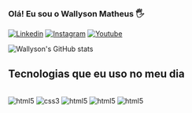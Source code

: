 ### Olá! Eu sou o Wallyson Matheus 🖐️



[![Linkedin](https://img.shields.io/badge/LinkedIn-0077B5?style=for-the-badge&logo=linkedin&logoColor=white)](www.linkedin.com/in/wallyson-matheus)
[![Instagram](https://img.shields.io/badge/Instagram-E4405F?style=for-the-badge&logo=instagram&logoColor=white)](https://www.instagram.com/wallysom2/)
[![Youtube](https://img.shields.io/badge/YouTube-FF0000?style=for-the-badge&logo=youtube&logoColor=white)](https://www.youtube.com/channel/UCp4JI4cCd1m08aBlHnHhJQw)


![Wallyson's GitHub stats](https://github-readme-stats.vercel.app/api?username=wallysom2&show_icons=true&theme=dracula)

## Tecnologias que eu uso no meu dia

<div style="display: inline_block"><br/>
<img align="conter" alt="html5" src="https://img.shields.io/badge/HTML5-E34F26?style=for-the-badge&logo=html5&logoColor=white" >
<img align="conter" alt="css3" src="https://img.shields.io/badge/CSS-239120?&style=for-the-badge&logo=css3&logoColor=white" >
<img align="conter" alt="html5" src="https://img.shields.io/badge/JavaScript-F7DF1E?style=for-the-badge&logo=javascript&logoColor=black" >
<img align="conter" alt="html5" src="https://img.shields.io/badge/TypeScript-007ACC?style=for-the-badge&logo=typescript&logoColor=white" >
<img align="conter" alt="html5" src="https://img.shields.io/badge/React-20232A?style=for-the-badge&logo=react&logoColor=61DAFB" >
</div>
